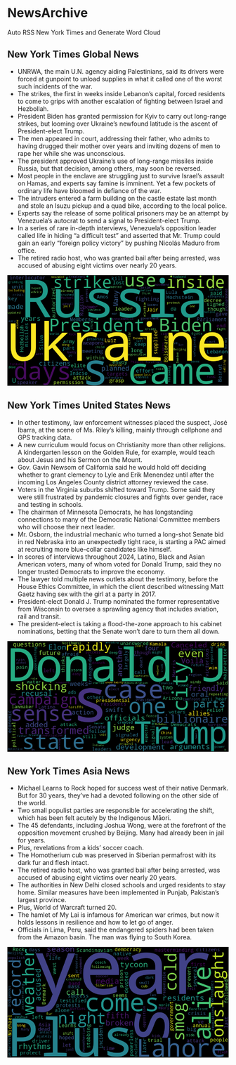 # NewsArchive
Auto RSS New York Times and Generate Word Cloud

## New York Times Global News
* UNRWA, the main U.N. agency aiding Palestinians, said its drivers were forced at gunpoint to unload supplies in what it called one of the worst such incidents of the war.
* The strikes, the first in weeks inside Lebanon’s capital, forced residents to come to grips with another escalation of fighting between Israel and Hezbollah.
* President Biden has granted permission for Kyiv to carry out long-range strikes, but looming over Ukraine’s newfound latitude is the ascent of President-elect Trump.
* The men appeared in court, addressing their father, who admits to having drugged their mother over years and inviting dozens of men to rape her while she was unconscious.
* The president approved Ukraine’s use of long-range missiles inside Russia, but that decision, among others, may soon be reversed.
* Most people in the enclave are struggling just to survive Israel’s assault on Hamas, and experts say famine is imminent. Yet a few pockets of ordinary life have bloomed in defiance of the war.
* The intruders entered a farm building on the castle estate last month and stole an Isuzu pickup and a quad bike, according to the local police.
* Experts say the release of some political prisoners may be an attempt by Venezuela’s autocrat to send a signal to President-elect Trump.
* In a series of rare in-depth interviews, Venezuela’s opposition leader called life in hiding “a difficult test” and asserted that Mr. Trump could gain an early “foreign policy victory” by pushing Nicolás Maduro from office.
* The retired radio host, who was granted bail after being arrested, was accused of abusing eight victims over nearly 20 years.

![Global](./global.png)
## New York Times United States News
* In other testimony, law enforcement witnesses placed the suspect, José Ibarra, at the scene of Ms. Riley’s killing, mainly through cellphone and GPS tracking data.
* A new curriculum would focus on Christianity more than other religions. A kindergarten lesson on the Golden Rule, for example, would teach about Jesus and his Sermon on the Mount.
* Gov. Gavin Newsom of California said he would hold off deciding whether to grant clemency to Lyle and Erik Menendez until after the incoming Los Angeles County district attorney reviewed the case.
* Voters in the Virginia suburbs shifted toward Trump. Some said they were still frustrated by pandemic closures and fights over gender, race and testing in schools.
* The chairman of Minnesota Democrats, he has longstanding connections to many of the Democratic National Committee members who will choose their next leader.
* Mr. Osborn, the industrial mechanic who turned a long-shot Senate bid in red Nebraska into an unexpectedly tight race, is starting a PAC aimed at recruiting more blue-collar candidates like himself.
* In scores of interviews throughout 2024, Latino, Black and Asian American voters, many of whom voted for Donald Trump, said they no longer trusted Democrats to improve the economy.
* The lawyer told multiple news outlets about the testimony, before the House Ethics Committee, in which the client described witnessing Matt Gaetz having sex with the girl at a party in 2017.
* President-elect Donald J. Trump nominated the former representative from Wisconsin to oversee a sprawling agency that includes aviation, rail and transit.
* The president-elect is taking a flood-the-zone approach to his cabinet nominations, betting that the Senate won’t dare to turn them all down.

![US](./usnews.png)
## New York Times Asia News
* Michael Learns to Rock hoped for success west of their native Denmark. But for 30 years, they’ve had a devoted following on the other side of the world.
* Two small populist parties are responsible for accelerating the shift, which has been felt acutely by the Indigenous Māori.
* The 45 defendants, including Joshua Wong, were at the forefront of the opposition movement crushed by Beijing. Many had already been in jail for years.
* Plus, revelations from a kids’ soccer coach.
* The Homotherium cub was preserved in Siberian permafrost with its dark fur and flesh intact.
* The retired radio host, who was granted bail after being arrested, was accused of abusing eight victims over nearly 20 years.
* The authorities in New Delhi closed schools and urged residents to stay home. Similar measures have been implemented in Punjab, Pakistan’s largest province.
* Plus, World of Warcraft turned 20.
* The hamlet of My Lai is infamous for American war crimes, but now it holds lessons in resilience and how to let go of anger.
* Officials in Lima, Peru, said the endangered spiders had been taken from the Amazon basin. The man was flying to South Korea.

![Asian](./asian.png)
